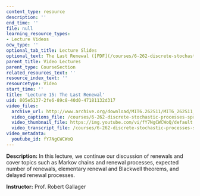 ```yaml
---
content_type: resource
description: ''
end_time: ''
file: null
learning_resource_types:
- Lecture Videos
ocw_type: ''
optional_tab_title: Lecture Slides
optional_text: The Last Renewal ([PDF](/courses/6-262-discrete-stochastic-processes-spring-2011/resources/mit6_262s11_lec15))
parent_title: Video Lectures
parent_type: CourseSection
related_resources_text: ''
resource_index_text: ''
resourcetype: Video
start_time: ''
title: 'Lecture 15: The Last Renewal'
uid: 805e5137-2fe6-89c8-40d0-47181132d317
video_files:
  archive_url: http://www.archive.org/download/MIT6.262S11/MIT6_262S11_lec15_300k.mp4
  video_captions_file: /courses/6-262-discrete-stochastic-processes-spring-2011/a05d6223c68c53f989ca7abad4091117_fY7NgCWCWoQ.vtt
  video_thumbnail_file: https://img.youtube.com/vi/fY7NgCWCWoQ/default.jpg
  video_transcript_file: /courses/6-262-discrete-stochastic-processes-spring-2011/c3f8f1f91add45d8f5faa38015d1b9d3_fY7NgCWCWoQ.pdf
video_metadata:
  youtube_id: fY7NgCWCWoQ
---
```


**Description:** In this lecture, we continue our discussion of renewals and cover topics such as Markov chains and renewal processes, expected number of renewals, elementary renewal and Blackwell theorems, and delayed renewal processes.

**Instructor:** Prof. Robert Gallager



